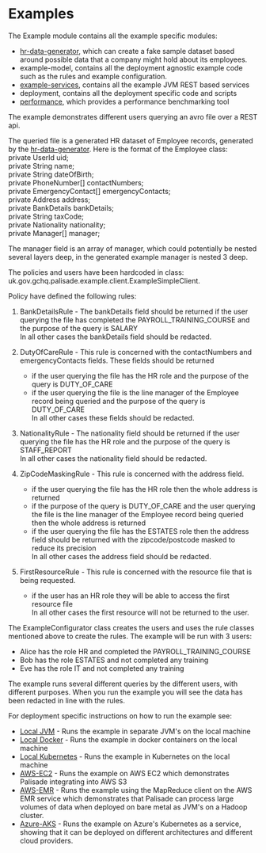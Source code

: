 # Examples

The Example module contains all the example specific modules:

- [hr-data-generator](hr-data-generator/README.md), which can create a fake sample dataset based around possible data that a company might hold about its employees.
- example-model, contains all the deployment agnostic example code such as the rules and example configuration.
- [example-services](example-services/README.md), contains all the example JVM REST based services
- deployment, contains all the deployment specific code and scripts
- [performance](performance/README.md), which provides a performance benchmarking tool

The example demonstrates different users querying an avro file over a REST api.

The queried file is a generated HR dataset of Employee records, generated by the [hr-data-generator](hr-data-generator/README.md). Here is the format of the Employee class:  
    private UserId uid;  
    private String name;  
    private String dateOfBirth;  
    private PhoneNumber[] contactNumbers;  
    private EmergencyContact[] emergencyContacts;  
    private Address address;  
    private BankDetails bankDetails;  
    private String taxCode;  
    private Nationality nationality;  
    private Manager[] manager;  

   The manager field is an array of manager, which could potentially be nested several layers deep, in the generated example manager is nested 3 deep.


The policies and users have been hardcoded in class: uk.gov.gchq.palisade.example.client.ExampleSimpleClient.

Policy have defined the following rules:

1. BankDetailsRule - The bankDetails field should be returned if the user querying the file has completed the PAYROLL_TRAINING_COURSE and the purpose of the query is SALARY  
   In all other cases the bankDetails field should be redacted.

1. DutyOfCareRule - This rule is concerned with the contactNumbers and emergencyContacts fields. These fields should be returned 
    - if the user querying the file has the HR role and the purpose of the query is DUTY_OF_CARE
    - if the user querying the file is the line manager of the Employee record being queried and the purpose of the query is DUTY_OF_CARE  
   In all other cases these fields should be redacted.

1. NationalityRule - The nationality field should be returned if the user querying the file has the HR role and the purpose of the query is STAFF_REPORT    
   In all other cases the nationality field should be redacted.

1. ZipCodeMaskingRule - This rule is concerned with the address field.
    - if the user querying the file has the HR role then the whole address is returned
    - if the purpose of the query is DUTY_OF_CARE and the user querying the file is the line manager of the Employee record being queried then the whole address is returned
    - if the user querying the file has the ESTATES role then the address field should be returned with the zipcode/postcode masked to reduce its precision  
   In all other cases the address field should be redacted.
   
1. FirstResourceRule - This rule is concerned with the resource file that is being requested.
    - if the user has an HR role they will be able to access the first resource file  
   In all other cases the first resource will not be returned to the user.
  
The ExampleConfigurator class creates the users and uses the rule classes mentioned above to create the rules. The example will be run with 3 users:

   - Alice has the role HR and completed the PAYROLL_TRAINING_COURSE
   - Bob has the role ESTATES and not completed any training
   - Eve has the role IT and not completed any training

The example runs several different queries by the different users, with different purposes. When you run the example you will see the data has been redacted in line with the rules.

For deployment specific instructions on how to run the example see:  
- [Local JVM](deployment/local-jvm/README.md) - Runs the example in separate JVM's on the local machine 
- [Local Docker](deployment/local-docker/README.md) - Runs the example in docker containers on the local machine
- [Local Kubernetes](deployment/local-k8s/README.md) - Runs the example in Kubernetes on the local machine
- [AWS-EC2](deployment/AWS-EC2-S3/README.md) - Runs the example on AWS EC2 which demonstrates Palisade integrating into AWS S3
- [AWS-EMR](deployment/AWS-EMR/README.md) - Runs the example using the MapReduce client on the AWS EMR service which demonstrates that Palisade can process large volumes of data when deployed on bare metal as JVM's on a Hadoop cluster.
- [Azure-AKS](deployment/Azure-AKS/README.md) - Runs the example on Azure's Kubernetes as a service, showing that it can be deployed on different architectures and different cloud providers.
